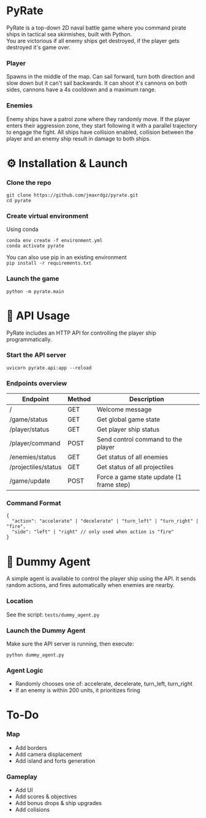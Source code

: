 # PyRate
PyRate is a top-down 2D naval battle game where you command pirate ships in tactical sea skirmishes, built with Python.  
You are victorious if all enemy ships get destroyed, if the player gets destroyed it's game over.
  
### Player
Spawns in the middle of the map. Can sail forward, turn both direction and slow down but it can't sail backwards. It can shoot it's cannons on both sides, cannons have a 4s cooldown and a maximum range.

### Enemies
Enemy ships have a patrol zone where they randomly move. If the player enters their aggression zone, they start following it with a parallel trajectory to engage the fight. All ships have collision enabled, collision between the player and an enemy ship result in damage to both ships.  


# ⚙️ Installation & Launch
  
### Clone the repo  
```
git clone https://github.com/jmaxrdgz/pyrate.git 
cd pyrate
``` 

### Create virtual environment  
Using conda  
```
conda env create -f environment.yml   
conda activate pyrate
```  
You can also use pip in an existing environment  
```pip install -r requirements.txt``` 
  
### Launch the game  
```python -m pyrate.main```  
 
  
# 🔌 API Usage
PyRate includes an HTTP API for controlling the player ship programmatically.  
  
### Start the API server
```uvicorn pyrate.api:app --reload```  
  
### Endpoints overview
Endpoint | Method | Description
|---------|--------|------------|
|/ | GET | Welcome message|
|/game/status | GET | Get global game state|
|/player/status | GET | Get player ship status|
|/player/command | POST | Send control command to the player|
|/enemies/status | GET | Get status of all enemies|
|/projectiles/status | GET | Get status of all projectiles|
|/game/update | POST | Force a game state update (1 frame step)|
  
### Command Format
```
{
  "action": "accelerate" | "decelerate" | "turn_left" | "turn_right" | "fire",
  "side": "left" | "right" // only used when action is "fire"
}
```

# 🤖 Dummy Agent
A simple agent is available to control the player ship using the API. It sends random actions, and fires automatically when enemies are nearby.

### Location
See the script: ```tests/dummy_agent.py```

### Launch the Dummy Agent
Make sure the API server is running, then execute:

```
python dummy_agent.py
```

### Agent Logic
- Randomly chooses one of: accelerate, decelerate, turn_left, turn_right  
- If an enemy is within 200 units, it prioritizes firing  
  

# To-Do
### Map
- Add borders
- Add camera displacement 
- Add island and forts generation
### Gameplay
- Add UI
- Add scores & objectives
- Add bonus drops & ship upgrades
- Add colisions
